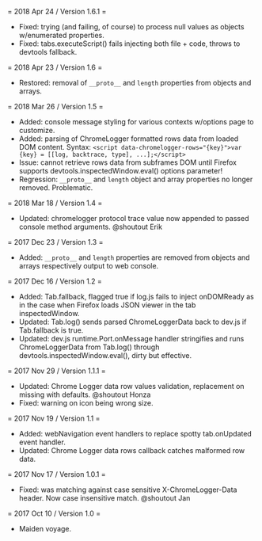 = 2018 Apr 24 / Version 1.6.1 =
* Fixed: trying (and failing, of course) to process null values as objects w/enumerated properties.
* Fixed: tabs.executeScript() fails injecting both file + code, throws to devtools fallback.

= 2018 Apr 23 / Version 1.6 =
* Restored: removal of `__proto__` and `length` properties from objects and arrays.

= 2018 Mar 26 / Version 1.5 =
* Added: console message styling for various contexts w/options page to customize.
* Added: parsing of ChromeLogger formatted rows data from loaded DOM content. Syntax: `<script data-chromelogger-rows="{key}">var {key} = [[log, backtrace, type], ...];</script>`
* Issue: cannot retrieve rows data from subframes DOM until Firefox supports devtools.inspectedWindow.eval() options parameter!
* Regression: `__proto__` and `length` object and array properties no longer removed. Problematic.

= 2018 Mar 18 / Version 1.4 =
* Updated: chromelogger protocol trace value now appended to passed console method arguments. @shoutout Erik

= 2017 Dec 23 / Version 1.3 =
* Added: `__proto__` and `length` properties are removed from objects and arrays respectively output to web console.

= 2017 Dec 16 / Version 1.2 =
* Added: Tab.fallback, flagged true if log.js fails to inject onDOMReady as in the case when Firefox loads JSON viewer in the tab inspectedWindow.
* Updated: Tab.log() sends parsed ChromeLoggerData back to dev.js if Tab.fallback is true.
* Updated: dev.js runtime.Port.onMessage handler stringifies and runs ChromeLoggerData from Tab.log() through devtools.inspectedWindow.eval(), dirty but effective.

= 2017 Nov 29 / Version 1.1.1 =
* Updated: Chrome Logger data row values validation, replacement on missing with defaults. @shoutout Honza
* Fixed: warning on icon being wrong size.

= 2017 Nov 19 / Version 1.1 =
* Added: webNavigation event handlers to replace spotty tab.onUpdated event handler.
* Updated: Chrome Logger data rows callback catches malformed row data.

= 2017 Nov 17 / Version 1.0.1 =
* Fixed: was matching against case sensitive X-ChromeLogger-Data header. Now case insensitive match. @shoutout Jan

= 2017 Oct 10 / Version 1.0 =
* Maiden voyage.